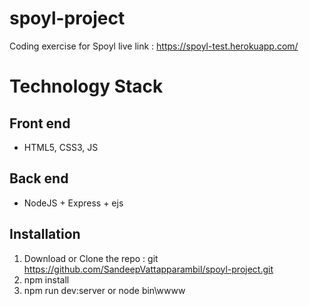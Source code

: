 # spoyl-project
Coding exercise for Spoyl
live link : https://spoyl-test.herokuapp.com/

# Technology Stack
## Front end
- HTML5, CSS3, JS

## Back end
- NodeJS + Express + ejs

## Installation
1. Download or Clone the repo : git https://github.com/SandeepVattapparambil/spoyl-project.git
2. npm install
3. npm run dev:server or node bin\wwww